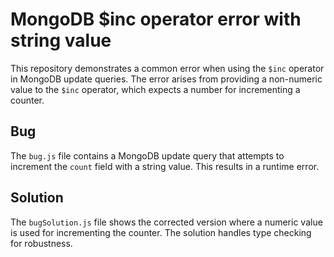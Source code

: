 # MongoDB $inc operator error with string value

This repository demonstrates a common error when using the `$inc` operator in MongoDB update queries. The error arises from providing a non-numeric value to the `$inc` operator, which expects a number for incrementing a counter.

## Bug
The `bug.js` file contains a MongoDB update query that attempts to increment the `count` field with a string value. This results in a runtime error.

## Solution
The `bugSolution.js` file shows the corrected version where a numeric value is used for incrementing the counter.  The solution handles type checking for robustness.
